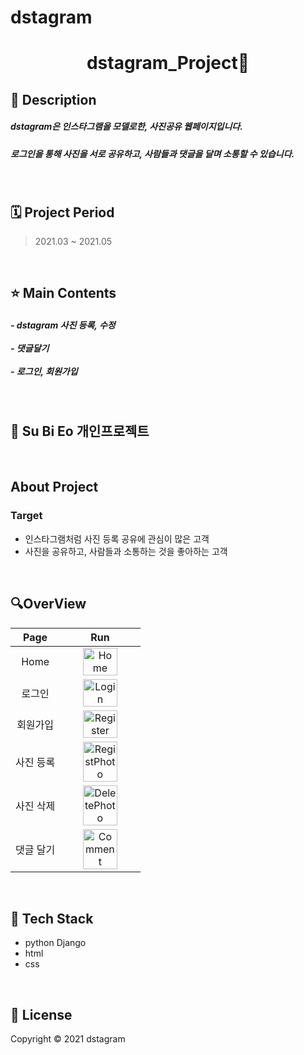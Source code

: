 # dstagram


# <div align="center">**dstagram_Project📸**

 
</div>

## 📌 Description
<h5>dstagram은 인스타그램을 모델로한, 사진공유 웹페이지입니다. </h5>
<h5>로그인을 통해 사진을 서로 공유하고, 사람들과 댓글을 달며 소통할 수 있습니다.   </h5>

<br/>


## 🗓️ Project Period
> 2021.03 ~ 2021.05

<br/>

## ⭐ Main Contents
<h5> - dstagram 사진 등록, 수정 <br/> </br>- 댓글달기 <br/> </br> - 로그인, 회원가입 </br> </h5>


<br/>

## 🦊 Su Bi Eo 개인프로젝트

<br/>

## About Project

### Target
- 인스타그램처럼 사진 등록 공유에 관심이 많은 고객
- 사진을 공유하고, 사람들과 소통하는 것을 좋아하는 고객
<br/>


## 🔍OverView

|Page|Run|
|:--:|:-:|
|Home|<img width ="70%" height="30%" alt="Home" src="https://user-images.githubusercontent.com/92639359/200458354-825ca8f0-7964-41d3-a16c-8a55e2a17217.png"/>
|로그인|<img width="70%" height="30%" alt="Login" src="https://user-images.githubusercontent.com/92639359/200458881-2d37e256-0085-443e-b150-0ef776b9a710.png">|
|회원가입|<img width="70%" height="30%" alt="Register" src="https://user-images.githubusercontent.com/92639359/200459030-68f9ccdf-27b7-4fa5-ad3a-6fcde2d5f869.png">
|사진 등록|<img width="70%" height="30%" alt="RegistPhoto" src="https://user-images.githubusercontent.com/92639359/200459272-b94a5338-ee67-42b4-9660-195ec9b02eab.png">
|사진 삭제|<img width="70%" height="30%" alt="DeletePhoto" src="https://user-images.githubusercontent.com/92639359/200459470-e7c077a6-6bb5-45f4-b995-c587dc41f51a.png">|
|댓글 달기|<img width="70%" height="30%" alt="Comment" src="https://user-images.githubusercontent.com/92639359/200459555-e382f7f5-f008-4e74-9b9d-374b97918155.png">|
<br/>

## 🔧 Tech Stack
- python Django
- html
- css

<br/>

## 📝 License
Copyright © 2021 dstagram

<br/>
